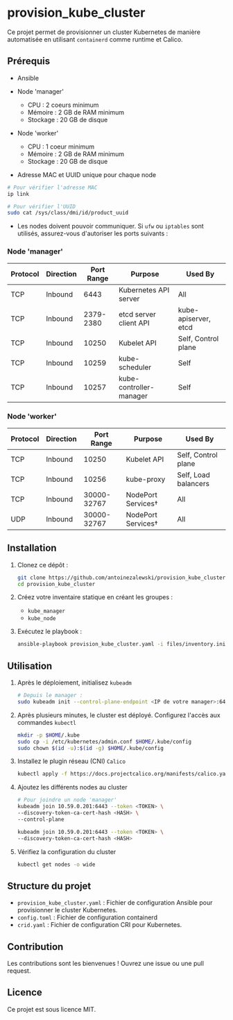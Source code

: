 # provision_kube_cluster

Ce projet permet de provisionner un cluster Kubernetes de manière automatisée en utilisant `containerd` comme runtime et Calico.

## Prérequis

- Ansible

- Node 'manager'
    - CPU : 2 coeurs minimum
    - Mémoire : 2 GB de RAM minimum
    - Stockage : 20 GB de disque

- Node 'worker'
    - CPU : 1 coeur minimum
    - Mémoire : 2 GB de RAM minimum
    - Stockage : 20 GB de disque

- Adresse MAC et UUID unique pour chaque node
```bash
# Pour vérifier l'adresse MAC
ip link

# Pour vérifier l'UUID
sudo cat /sys/class/dmi/id/product_uuid
```

- Les nodes doivent pouvoir communiquer. Si `ufw` ou `iptables` sont utilisés, assurez-vous d'autoriser les ports suivants :

### Node 'manager'
| **Protocol** | **Direction** | **Port Range** | **Purpose** | **Used By** |
|---|---|---|---|---|
| TCP | Inbound | 6443 | Kubernetes API server | All |
| TCP | Inbound | 2379-2380 | etcd server client API | kube-apiserver, etcd |
| TCP | Inbound | 10250 | Kubelet API | Self, Control plane |
| TCP | Inbound | 10259 | kube-scheduler | Self |
| TCP | Inbound | 10257 | kube-controller-manager | Self |

### Node 'worker'
| **Protocol** | **Direction** | **Port Range** | **Purpose** | **Used By** |
|---|---|---|---|---|
| TCP | Inbound | 10250 | Kubelet API | Self, Control plane |
| TCP | Inbound | 10256 | kube-proxy | Self, Load balancers |
| TCP | Inbound | 30000-32767 | NodePort Services† | All |
| UDP | Inbound | 30000-32767 | NodePort Services† | All |

## Installation

1. Clonez ce dépôt :
    ```bash
    git clone https://github.com/antoinezalewski/provision_kube_cluster.git
    cd provision_kube_cluster
    ```

2. Créez votre inventaire statique en créant les groupes :
    - `kube_manager`
    - `kube_node`

3. Exécutez le playbook :
    ```bash
    ansible-playbook provision_kube_cluster.yaml -i files/inventory.ini
    ```

## Utilisation

1. Après le déploiement, initialisez `kubeadm`
    ```bash
    # Depuis le manager :
    sudo kubeadm init --control-plane-endpoint <IP de votre manager>:6443 --pod-network-cidr=10.244.0.0/16
    ```

2. Après plusieurs minutes, le cluster est déployé. Configurez l'accès aux commandes `kubectl`
    ```bash
    mkdir -p $HOME/.kube
    sudo cp -i /etc/kubernetes/admin.conf $HOME/.kube/config
    sudo chown $(id -u):$(id -g) $HOME/.kube/config
    ```

3. Installez le plugin réseau (CNI) `Calico`
    ```bash
    kubectl apply -f https://docs.projectcalico.org/manifests/calico.yaml
    ```

4. Ajoutez les différents nodes au cluster
    ```bash
    # Pour joindre un node 'manager'
    kubeadm join 10.59.0.201:6443 --token <TOKEN> \
	--discovery-token-ca-cert-hash <HASH> \
	--control-plane
    ```
    ```bash
    kubeadm join 10.59.0.201:6443 --token <TOKEN> \
	--discovery-token-ca-cert-hash <HASH>
    ```

5. Vérifiez la configuration du cluster
    ```bash
    kubectl get nodes -o wide
    ```

## Structure du projet

- `provision_kube_cluster.yaml` : Fichier de configuration Ansible pour provisionner le cluster Kubernetes.
- `config.toml` : Fichier de configuration containerd
- `crid.yaml` : Fichier de configuration CRI pour Kubernetes.

## Contribution

Les contributions sont les bienvenues ! Ouvrez une issue ou une pull request.

## Licence

Ce projet est sous licence MIT.